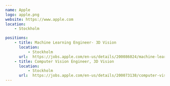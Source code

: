 ```yaml
---
name: Apple
logo: apple.png
website: https://www.apple.com
location:
    - Stockholm

positions:
    - title: Machine Learning Engineer- 3D Vision
      location:
          - Stockholm
      url:  https://jobs.apple.com/en-us/details/200086024/machine-learning-engineer-3d-vision?team=MLAI&cid=job+board_corporate_se_stockholm+ai_stockholm_
    - title: Computer Vision Engineer, 3D Vision
      location:
          - Stockholm
      url:  https://jobs.apple.com/en-us/details/200073138/computer-vision-engineer-3d-vision?team=SFTWR&cid=jobboard_corporate_se_stockholm+ai_stockholm_
---
```

